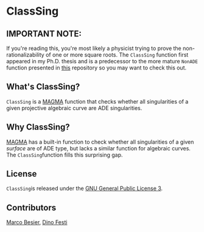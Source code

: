 # ClassSing

## IMPORTANT NOTE:

If you're reading this, you're most likely a physicist trying to prove the non-rationalizability of one or more square roots. The `ClassSing` function first appeared in my Ph.D. thesis and is a predecessor to the more mature `NonADE` function presented in [this](https://github.com/marcobesier/rationalizability-of-square-roots) repository so you may want to check this out.

## What's ClassSing?

`ClassSing` is a [MAGMA](http://magma.maths.usyd.edu.au/magma/) function that checks whether all singularities of a given projective algebraic curve are ADE singularities.

## Why ClassSing?

[MAGMA](http://magma.maths.usyd.edu.au/magma/) has a built-in function to check whether all singularities of a given _surface_ are of ADE type, but lacks a similar function for algebraic curves. The `ClassSing`function fills this surprising gap.

## License

`ClassSing`is released under the [GNU General Public License 3](http://www.gnu.org/licenses/gpl-3.0.html).

## Contributors

[Marco Besier](https://www.marcobesier.com), [Dino Festi](https://www.staff.uni-mainz.de/dfesti/)
